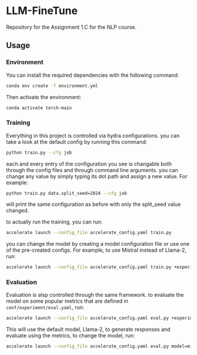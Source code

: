 # LLM-FineTune
Repository for the Assignment 1.C for the NLP course.

## Usage

### Environment
You can install the required dependencies with the following command:
```bash
conda env create -f environment.yml
```

Then activate the environment:
```bash
conda activate torch-main
```

### Training

Everything in this project is controlled via hydra configurations. you can take a look at the default config by running this command:
```bash
python train.py --cfg job
```
each and every entry of the configuration you see is changable both through the config files and through command line arguments. you can change any value by simply typing its dot path and assign a new value. For example:
```bash
python train.py data.split_seed=2024 --cfg job
```
will print the same configuration as before with only the split_seed value changed.

to actually run the training, you can run:
```bash
accelerate launch --config_file accelerate_config.yaml train.py
```

you can change the model by creating a model configuration file or use one of the pre-created configs. For example, to use Mistral instead of Llama-2, run:
```bash
accelerate launch --config_file accelerate_config.yaml train.py +experiment=train-mistral
```

### Evaluation

Evaluation is alsp controlled through the same framework. to evaluate the model on some popular metrics that are defined in `conf/experiment/eval.yaml`, run:
```bash
accelerate launch --config_file accelerate_config.yaml eval.py +experiment=eval
```
This will use the default model, Llama-2, to generate responses and evaluate using the metrics, to change the model, run:
```bash
accelerate launch --config_file accelerate_config.yaml eval.py model=mistral +experiment=eval 
```